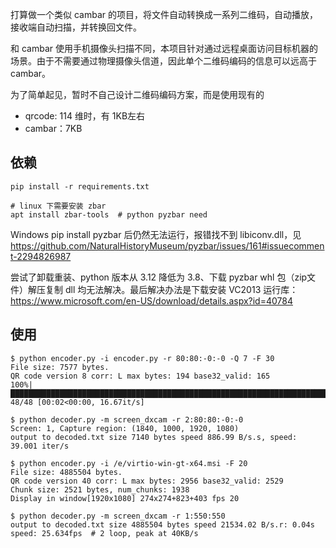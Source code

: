 

打算做一个类似 cambar 的项目，将文件自动转换成一系列二维码，自动播放，接收端自动扫描，并转换回文件。

和 cambar 使用手机摄像头扫描不同，本项目针对通过远程桌面访问目标机器的场景。由于不需要通过物理摄像头信道，因此单个二维码编码的信息可以远高于 cambar。

为了简单起见，暂时不自己设计二维码编码方案，而是使用现有的

- qrcode: 114 维时，有 1KB左右
- cambar：7KB


## 依赖

```shell
pip install -r requirements.txt

# linux 下需要安装 zbar
apt install zbar-tools  # python pyzbar need
```

Windows pip install pyzbar 后仍然无法运行，报错找不到 libiconv.dll，见 https://github.com/NaturalHistoryMuseum/pyzbar/issues/161#issuecomment-2294826987

尝试了卸载重装、python 版本从 3.12 降低为 3.8、下载 pyzbar whl 包（zip文件）解压复制 dll 均无法解决。最后解决办法是下载安装 VC2013 运行库：https://www.microsoft.com/en-US/download/details.aspx?id=40784

## 使用

```shell
$ python encoder.py -i encoder.py -r 80:80:-0:-0 -Q 7 -F 30
File size: 7577 bytes.
QR code version 8 corr: L max bytes: 194 base32_valid: 165
100%|██████████████████████████████████████████████████████████████████████████████████████████████████████████████████████████████████████████████████████████████████████████████████████████████████████████████████████████████████████| 48/48 [00:02<00:00, 16.67it/s] 

$ python decoder.py -m screen_dxcam -r 2:80:80:-0:-0
Screen: 1, Capture region: (1840, 1000, 1920, 1080)
output to decoded.txt size 7140 bytes speed 886.99 B/s.s, speed: 39.001 iter/s
```

```shell
$ python encoder.py -i /e/virtio-win-gt-x64.msi -F 20
File size: 4885504 bytes.
QR code version 40 corr: L max bytes: 2956 base32_valid: 2529
Chunk size: 2521 bytes, num_chunks: 1938
Display in window[1920x1080] 274x274+823+403 fps 20

$ python decoder.py -m screen_dxcam -r 1:550:550
output to decoded.txt size 4885504 bytes speed 21534.02 B/s.r: 0.04s speed: 25.634fps  # 2 loop, peak at 40KB/s
```
